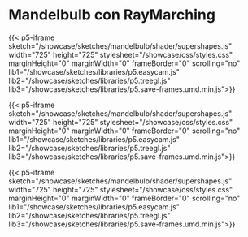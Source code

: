 
# Mandelbulb con RayMarching

<script>
    function resizeIframe(obj) {
        obj.style.height = obj.contentWindow.document.documentElement.scrollHeight + 'px';
    }
</script>
 <link rel="stylesheet" type="text/css" href="/showcase/styles/styles.css" />




{{< p5-iframe sketch="/showcase/sketches/mandelbulb/shader/supershapes.js" width="725" height="725" stylesheet="/showcase/css/styles.css" marginHeight="0" marginWidth="0" frameBorder="0" scrolling="no" lib1="/showcase/sketches/libraries/p5.easycam.js" lib2="/showcase/sketches/libraries/p5.treegl.js" lib3="/showcase/sketches/libraries/p5.save-frames.umd.min.js">}}


{{< p5-iframe sketch="/showcase/sketches/mandelbulb/shader/supershapes.js" width="725" height="725" stylesheet="/showcase/css/styles.css" marginHeight="0" marginWidth="0" frameBorder="0" scrolling="no" lib1="/showcase/sketches/libraries/p5.easycam.js" lib2="/showcase/sketches/libraries/p5.treegl.js" lib3="/showcase/sketches/libraries/p5.save-frames.umd.min.js">}}


{{< p5-iframe sketch="/showcase/sketches/mandelbulb/shader/supershapes.js" width="725" height="725" stylesheet="/showcase/css/styles.css" marginHeight="0" marginWidth="0" frameBorder="0" scrolling="no" lib1="/showcase/sketches/libraries/p5.easycam.js" lib2="/showcase/sketches/libraries/p5.treegl.js" lib3="/showcase/sketches/libraries/p5.save-frames.umd.min.js">}}
